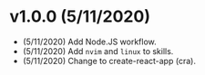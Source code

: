 # v1.0.0 (5/11/2020)
- (5/11/2020) Add Node.JS workflow.
- (5/11/2020) Add `nvim` and `linux` to skills.
- (5/11/2020) Change to create-react-app (cra).
